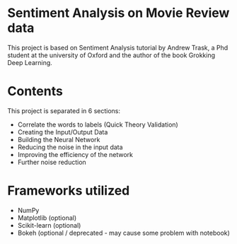 # Sentiment Analysis on Movie Review data

This project is based on Sentiment Analysis tutorial by Andrew Trask, a Phd student at the university of Oxford and the author of the book Grokking Deep Learning.

# Contents

This project is separated in 6 sections:

* Correlate the words to labels (Quick Theory Validation)
* Creating the Input/Output Data
* Building the Neural Network
* Reducing the noise in the input data
* Improving the efficiency of the network
* Further noise reduction

# Frameworks utilized

* NumPy
* Matplotlib (optional)
* Scikit-learn (optional)
* Bokeh (optional / deprecated - may cause some problem with notebook)
